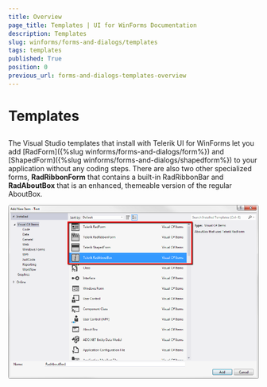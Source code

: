 ```yaml
---
title: Overview
page_title: Templates | UI for WinForms Documentation
description: Templates
slug: winforms/forms-and-dialogs/templates
tags: templates
published: True
position: 0
previous_url: forms-and-dialogs-templates-overview
---
```


# Templates


## 

The Visual Studio templates that install with Telerik UI for WinForms let you add [RadForm]({%slug winforms/forms-and-dialogs/form%}) and [ShapedForm]({%slug winforms/forms-and-dialogs/shapedform%}) to your application without any coding steps. There are also two other specialized forms, __RadRibbonForm__ that contains a built-in RadRibbonBar and __RadAboutBox__ that is an enhanced, themeable version of the regular AboutBox.
        
![forms-and-dialogs-templates-overview 001](images/forms-and-dialogs-templates-overview001.png)
